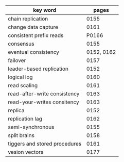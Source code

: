 
| key word                      | pages      |
| ----------------------------- | ---------- |
| chain replication             | 0155       |
| change data capture           | 0161       |
| consistent prefix reads       | P0166      |
| consensus                     | 0155       |
| eventual consistency          | 0152, 0162 |
| failover                      | 0157       |
| leader-based replication      | 0152       |
| logical log                   | 0160       |
| read scaling                  | 0161       |
| read-after-write consistency  | 0163       |
| read-your-writes consitency   | 0163       |
| replica                       | 0152       |
| replication lag               | 0162       |
| semi-synchronous              | 0155       |
| split brains                  | 0158       |
| tiggers and stored procedures | 0161       |
| vesion vectors                | 0177       |